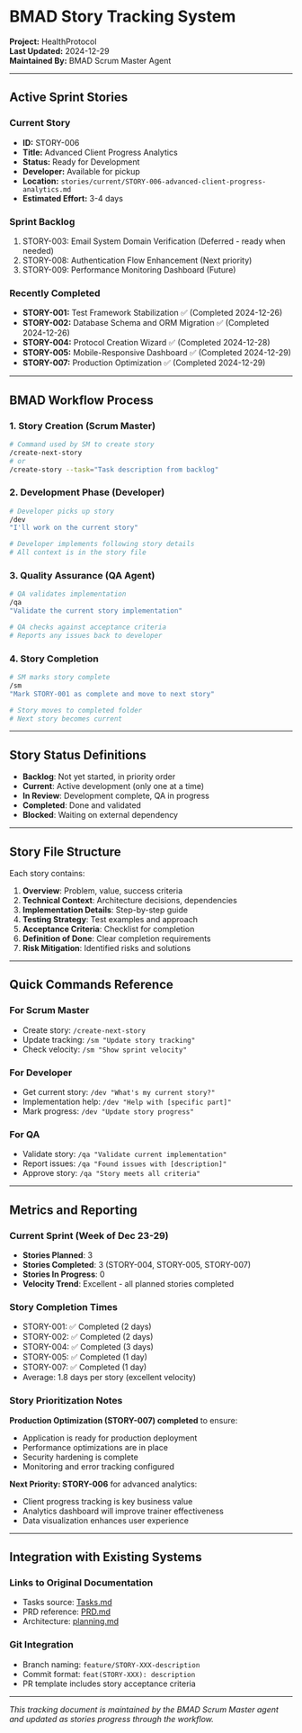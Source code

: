 # BMAD Story Tracking System

**Project:** HealthProtocol  
**Last Updated:** 2024-12-29  
**Maintained By:** BMAD Scrum Master Agent  

---

## Active Sprint Stories

### Current Story
- **ID:** STORY-006
- **Title:** Advanced Client Progress Analytics
- **Status:** Ready for Development
- **Developer:** Available for pickup
- **Location:** `stories/current/STORY-006-advanced-client-progress-analytics.md`
- **Estimated Effort:** 3-4 days

### Sprint Backlog
1. STORY-003: Email System Domain Verification (Deferred - ready when needed)
2. STORY-008: Authentication Flow Enhancement (Next priority)
3. STORY-009: Performance Monitoring Dashboard (Future)

### Recently Completed
- **STORY-001:** Test Framework Stabilization ✅ (Completed 2024-12-26)
- **STORY-002:** Database Schema and ORM Migration ✅ (Completed 2024-12-26)
- **STORY-004:** Protocol Creation Wizard ✅ (Completed 2024-12-28)
- **STORY-005:** Mobile-Responsive Dashboard ✅ (Completed 2024-12-29)
- **STORY-007:** Production Optimization ✅ (Completed 2024-12-29)

---

## BMAD Workflow Process

### 1. Story Creation (Scrum Master)
```bash
# Command used by SM to create story
/create-next-story
# or
/create-story --task="Task description from backlog"
```

### 2. Development Phase (Developer)
```bash
# Developer picks up story
/dev
"I'll work on the current story"

# Developer implements following story details
# All context is in the story file
```

### 3. Quality Assurance (QA Agent)
```bash
# QA validates implementation
/qa
"Validate the current story implementation"

# QA checks against acceptance criteria
# Reports any issues back to developer
```

### 4. Story Completion
```bash
# SM marks story complete
/sm
"Mark STORY-001 as complete and move to next story"

# Story moves to completed folder
# Next story becomes current
```

---

## Story Status Definitions

- **Backlog**: Not yet started, in priority order
- **Current**: Active development (only one at a time)
- **In Review**: Development complete, QA in progress
- **Completed**: Done and validated
- **Blocked**: Waiting on external dependency

---

## Story File Structure

Each story contains:
1. **Overview**: Problem, value, success criteria
2. **Technical Context**: Architecture decisions, dependencies
3. **Implementation Details**: Step-by-step guide
4. **Testing Strategy**: Test examples and approach
5. **Acceptance Criteria**: Checklist for completion
6. **Definition of Done**: Clear completion requirements
7. **Risk Mitigation**: Identified risks and solutions

---

## Quick Commands Reference

### For Scrum Master
- Create story: `/create-next-story`
- Update tracking: `/sm "Update story tracking"`
- Check velocity: `/sm "Show sprint velocity"`

### For Developer
- Get current story: `/dev "What's my current story?"`
- Implementation help: `/dev "Help with [specific part]"`
- Mark progress: `/dev "Update story progress"`

### For QA
- Validate story: `/qa "Validate current implementation"`
- Report issues: `/qa "Found issues with [description]"`
- Approve story: `/qa "Story meets all criteria"`

---

## Metrics and Reporting

### Current Sprint (Week of Dec 23-29)
- **Stories Planned**: 3
- **Stories Completed**: 3 (STORY-004, STORY-005, STORY-007)
- **Stories In Progress**: 0
- **Velocity Trend**: Excellent - all planned stories completed

### Story Completion Times
- STORY-001: ✅ Completed (2 days)
- STORY-002: ✅ Completed (2 days)
- STORY-004: ✅ Completed (3 days)
- STORY-005: ✅ Completed (1 day)
- STORY-007: ✅ Completed (1 day)
- Average: 1.8 days per story (excellent velocity)

### Story Prioritization Notes
**Production Optimization (STORY-007) completed** to ensure:
- Application is ready for production deployment
- Performance optimizations are in place
- Security hardening is complete
- Monitoring and error tracking configured

**Next Priority: STORY-006** for advanced analytics:
- Client progress tracking is key business value
- Analytics dashboard will improve trainer effectiveness
- Data visualization enhances user experience

---

## Integration with Existing Systems

### Links to Original Documentation
- Tasks source: [Tasks.md](../Tasks.md)
- PRD reference: [PRD.md](../PRD.md)
- Architecture: [planning.md](../planning.md)

### Git Integration
- Branch naming: `feature/STORY-XXX-description`
- Commit format: `feat(STORY-XXX): description`
- PR template includes story acceptance criteria

---

_This tracking document is maintained by the BMAD Scrum Master agent and updated as stories progress through the workflow._
